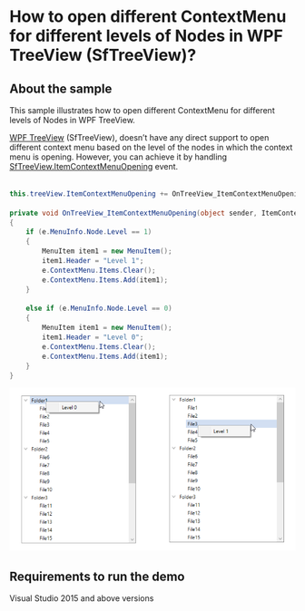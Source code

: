 # How to open different ContextMenu for different levels of Nodes in WPF TreeView (SfTreeView)?

## About the sample

This sample illustrates how to open different ContextMenu for different levels of Nodes in WPF TreeView.

[WPF TreeView](https://www.syncfusion.com/wpf-controls/treeview) (SfTreeView), doesn’t have any direct support to open different context menu based on the level of the nodes in which the context menu is opening. However, you can achieve it by handling [SfTreeView.ItemContextMenuOpening](https://help.syncfusion.com/cr/wpf/Syncfusion.UI.Xaml.TreeView.SfTreeView.html#Syncfusion_UI_Xaml_TreeView_SfTreeView_ItemContextMenuOpening) event.

```C#

this.treeView.ItemContextMenuOpening += OnTreeView_ItemContextMenuOpening;

private void OnTreeView_ItemContextMenuOpening(object sender, ItemContextMenuOpeningEventArgs e)
{
    if (e.MenuInfo.Node.Level == 1)
    {
        MenuItem item1 = new MenuItem();
        item1.Header = "Level 1";
        e.ContextMenu.Items.Clear();
        e.ContextMenu.Items.Add(item1);
    }

    else if (e.MenuInfo.Node.Level == 0)
    {
        MenuItem item1 = new MenuItem();
        item1.Header = "Level 0";
        e.ContextMenu.Items.Clear();
        e.ContextMenu.Items.Add(item1);
    }
}


```

![SContext Menu based on node level](ContextMenu.png)

## Requirements to run the demo

Visual Studio 2015 and above versions
